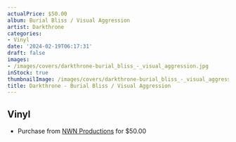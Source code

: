 ```yaml
---
actualPrice: $50.00
album: Burial Bliss / Visual Aggression
artist: Darkthrone
categories:
- Vinyl
date: '2024-02-19T06:17:31'
draft: false
images:
- /images/covers/darkthrone-burial_bliss_-_visual_aggression.jpg
inStock: true
thumbnailImage: /images/covers/darkthrone-burial_bliss_-_visual_aggression-thumb.jpg
title: Darkthrone - Burial Bliss / Visual Aggression
---
```


## Vinyl
* Purchase from [NWN Productions](http://shop.nwnprod.com/index.php?route=product/product&path=76&product_id=47350&sort=pd.name&order=ASC) for $50.00
